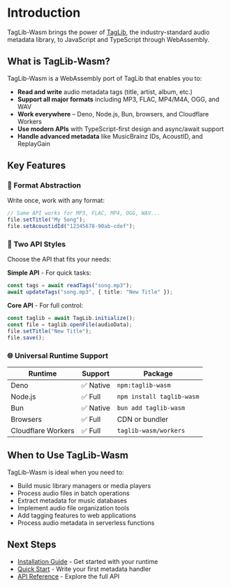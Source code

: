 # Introduction

TagLib-Wasm brings the power of [TagLib](https://taglib.org/), the
industry-standard audio metadata library, to JavaScript and TypeScript through
WebAssembly.

## What is TagLib-Wasm?

TagLib-Wasm is a WebAssembly port of TagLib that enables you to:

- **Read and write** audio metadata tags (title, artist, album, etc.)
- **Support all major formats** including MP3, FLAC, MP4/M4A, OGG, and WAV
- **Work everywhere** – Deno, Node.js, Bun, browsers, and Cloudflare Workers
- **Use modern APIs** with TypeScript-first design and async/await support
- **Handle advanced metadata** like MusicBrainz IDs, AcoustID, and ReplayGain

## Key Features

### 🎯 Format Abstraction

Write once, work with any format:

```typescript
// Same API works for MP3, FLAC, MP4, OGG, WAV...
file.setTitle("My Song");
file.setAcoustidId("12345678-90ab-cdef");
```

### 🚀 Two API Styles

Choose the API that fits your needs:

**Simple API** - For quick tasks:

```typescript
const tags = await readTags("song.mp3");
await updateTags("song.mp3", { title: "New Title" });
```

**Core API** - For full control:

```typescript
const taglib = await TagLib.initialize();
const file = taglib.openFile(audioData);
file.setTitle("New Title");
file.save();
```

### 🌐 Universal Runtime Support

| Runtime            | Support   | Package                   |
| ------------------ | --------- | ------------------------- |
| Deno               | ✅ Native | `npm:taglib-wasm`         |
| Node.js            | ✅ Full   | `npm install taglib-wasm` |
| Bun                | ✅ Native | `bun add taglib-wasm`     |
| Browsers           | ✅ Full   | CDN or bundler            |
| Cloudflare Workers | ✅ Full   | `taglib-wasm/workers`     |

## When to Use TagLib-Wasm

TagLib-Wasm is ideal when you need to:

- Build music library managers or media players
- Process audio files in batch operations
- Extract metadata for music databases
- Implement audio file organization tools
- Add tagging features to web applications
- Process audio metadata in serverless functions

## Next Steps

- [Installation Guide](./installation.md) - Get started with your runtime
- [Quick Start](./quick-start.md) - Write your first metadata handler
- [API Reference](/API.md) - Explore the full API
